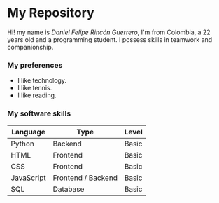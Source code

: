 # My Repository

Hi! my name is *Daniel Felipe Rincón Guerrero*, I'm from Colombia, a 22 years old and a programming student. I possess skills in teamwork and companionship.

### My preferences

- I like technology.
- I like tennis.
- I like reading.

### My software skills

|Language  |Type              |Level|
|----------|------------------|-----|
|Python    |Backend           |Basic|
|HTML      |Frontend          |Basic|
|CSS       |Frontend          |Basic|
|JavaScript|Frontend / Backend|Basic|
|SQL       |Database          |Basic|


<!---
dfrincong/dfrincong is a ✨ special ✨ repository because its `README.md` (this file) appears on your GitHub profile.
You can click the Preview link to take a look at your changes.
--->
